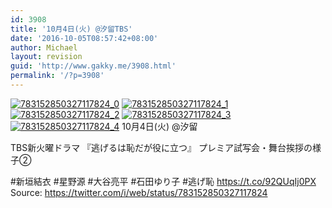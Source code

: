 ```yaml
---
id: 3908
title: '10月4日(火) @汐留TBS'
date: '2016-10-05T08:57:42+08:00'
author: Michael
layout: revision
guid: 'http://www.gakky.me/3908.html'
permalink: '/?p=3908'
---
```


[![783152850327117824_0](http://www.yui-aragaki.org/wp-content/uploads/2016/10/783152850327117824_0.jpg)](http://www.yui-aragaki.org/wp-content/uploads/2016/10/783152850327117824_0.jpg)
[![783152850327117824_1](http://www.yui-aragaki.org/wp-content/uploads/2016/10/783152850327117824_1.jpg)](http://www.yui-aragaki.org/wp-content/uploads/2016/10/783152850327117824_1.jpg)
[![783152850327117824_2](http://www.yui-aragaki.org/wp-content/uploads/2016/10/783152850327117824_2.jpg)](http://www.yui-aragaki.org/wp-content/uploads/2016/10/783152850327117824_2.jpg)
[![783152850327117824_3](http://www.yui-aragaki.org/wp-content/uploads/2016/10/783152850327117824_3.jpg)](http://www.yui-aragaki.org/wp-content/uploads/2016/10/783152850327117824_3.jpg)
[![783152850327117824_4](http://www.yui-aragaki.org/wp-content/uploads/2016/10/783152850327117824_4.jpg)](http://www.yui-aragaki.org/wp-content/uploads/2016/10/783152850327117824_4.jpg)
10月4日(火) @汐留

TBS新火曜ドラマ
『逃げるは恥だが役に立つ』
 プレミア試写会・舞台挨拶の様子②

\#新垣結衣 #星野源
\#大谷亮平 #石田ゆり子 #逃げ恥 https://t.co/92QUqIj0PX
Source: <https://twitter.com/i/web/status/783152850327117824>
